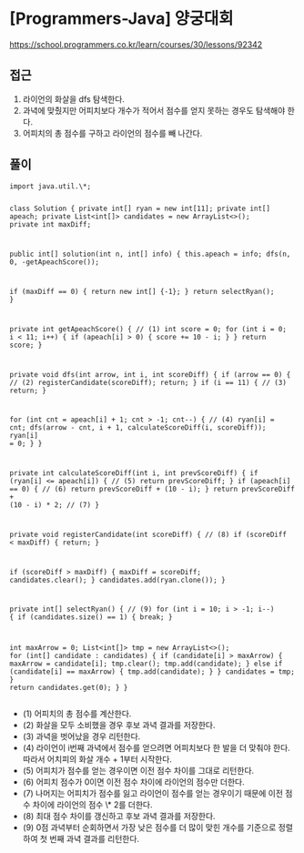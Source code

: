 [Programmers-Java] 양궁대회
=
<p><a href="https://school.programmers.co.kr/learn/courses/30/lessons/92342">https://school.programmers.co.kr/learn/courses/30/lessons/92342</a></p>
<h2>접근</h2>
<ol>
<li>라이언의 화살을 dfs 탐색한다.</li>
<li>과녁에 맞췄지만 어피치보다 개수가 적어서 점수를 얻지 못하는 경우도 탐색해야 한다.</li>
<li>어피치의 총 점수를 구하고 라이언의 점수를 빼 나간다.</li>
</ol>
<h2>풀이</h2>
<pre><code class="java">import java.util.\*;

class Solution {
 private int[] ryan = new int[11];
 private int[] apeach;
 private List<int[]> candidates = new ArrayList<>();
 private int maxDiff;

 public int[] solution(int n, int[] info) {
 this.apeach = info;
 dfs(n, 0, -getApeachScore());

 if (maxDiff == 0) {
 return new int[] {-1};
 }
 return selectRyan();
 }

 private int getApeachScore() { // (1)
 int score = 0;
 for (int i = 0; i < 11; i++) {
 if (apeach[i] > 0) {
 score += 10 - i;
 }
 }
 return score;
 }

 private void dfs(int arrow, int i, int scoreDiff) {
 if (arrow == 0) { // (2)
 registerCandidate(scoreDiff);
 return;
 }
 if (i == 11) { // (3)
 return;
 }

 for (int cnt = apeach[i] + 1; cnt > -1; cnt--) { // (4)
 ryan[i] = cnt;
 dfs(arrow - cnt, i + 1, calculateScoreDiff(i, scoreDiff));
 ryan[i] = 0;
 }
 }

 private int calculateScoreDiff(int i, int prevScoreDiff) {
 if (ryan[i] <= apeach[i]) { // (5)
 return prevScoreDiff;
 }
 if (apeach[i] == 0) { // (6)
 return prevScoreDiff + (10 - i);
 }
 return prevScoreDiff + (10 - i) \* 2; // (7)
 }

 private void registerCandidate(int scoreDiff) { // (8)
 if (scoreDiff < maxDiff) {
 return;
 }

 if (scoreDiff > maxDiff) {
 maxDiff = scoreDiff;
 candidates.clear();
 }
 candidates.add(ryan.clone());
 }

 private int[] selectRyan() { // (9)
 for (int i = 10; i > -1; i--) {
 if (candidates.size() == 1) {
 break;
 }

 int maxArrow = 0;
 List<int[]> tmp = new ArrayList<>();
 for (int[] candidate : candidates) {
 if (candidate[i] > maxArrow) {
 maxArrow = candidate[i];
 tmp.clear();
 tmp.add(candidate);
 } else if (candidate[i] == maxArrow) {
 tmp.add(candidate);
 }
 }
 candidates = tmp;
 }
 return candidates.get(0);
 }
}</code></pre>
<ul>
<li>(1) 어피치의 총 점수를 계산한다.</li>
<li>(2) 화살을 모두 소비했을 경우 후보 과녁 결과를 저장한다.</li>
<li>(3) 과녁을 벗어났을 경우 리턴한다.</li>
<li>(4) 라이언이 i번째 과녁에서 점수를 얻으려면 어피치보다 한 발을 더 맞춰야 한다. 따라서 어치피의 화살 개수 + 1부터 시작한다.</li>
<li>(5) 어피치가 점수를 얻는 경우이면 이전 점수 차이를 그대로 리턴한다.</li>
<li>(6) 어피치 점수가 0이면 이전 점수 차이에 라이언의 점수만 더한다.</li>
<li>(7) 나머지는 어피치가 점수를 잃고 라이언이 점수를 얻는 경우이기 때문에 이전 점수 차이에 라이언의 점수 \* 2를 더한다.</li>
<li>(8) 최대 점수 차이를 갱신하고 후보 과녁 결과를 저장한다.</li>
<li>(9) 0점 과녁부터 순회하면서 가장 낮은 점수를 더 많이 맞힌 개수를 기준으로 정렬하여 첫 번째 과녁 결과를 리턴한다.</li>
</ul>